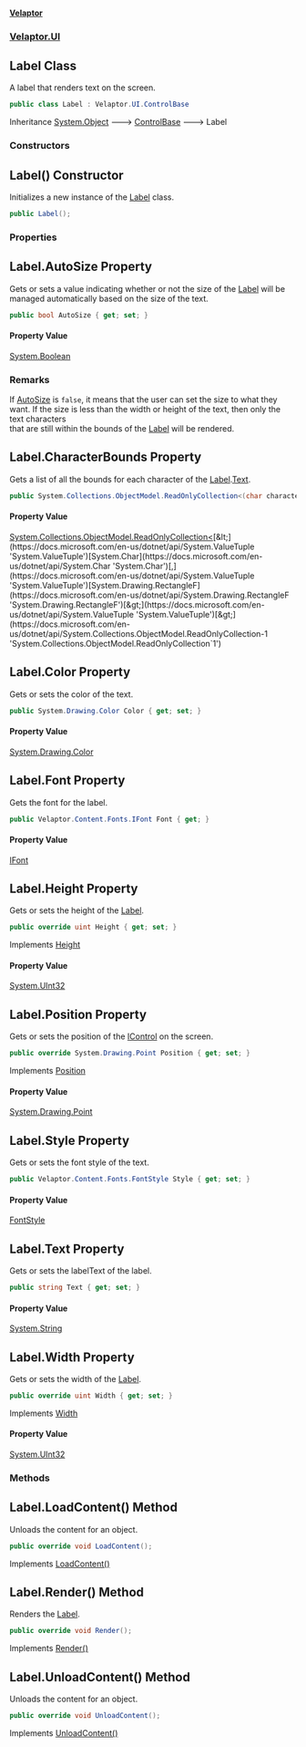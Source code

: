 #### [Velaptor](index.md 'index')
### [Velaptor.UI](Velaptor.UI.md 'Velaptor.UI')

## Label Class

A label that renders text on the screen.

```csharp
public class Label : Velaptor.UI.ControlBase
```

Inheritance [System.Object](https://docs.microsoft.com/en-us/dotnet/api/System.Object 'System.Object') &#129106; [ControlBase](Velaptor.UI.ControlBase.md 'Velaptor.UI.ControlBase') &#129106; Label
### Constructors

<a name='Velaptor.UI.Label.Label()'></a>

## Label() Constructor

Initializes a new instance of the [Label](Velaptor.UI.Label.md 'Velaptor.UI.Label') class.

```csharp
public Label();
```
### Properties

<a name='Velaptor.UI.Label.AutoSize'></a>

## Label.AutoSize Property

Gets or sets a value indicating whether or not the size of the [Label](Velaptor.UI.Label.md 'Velaptor.UI.Label') will be  
managed automatically based on the size of the text.

```csharp
public bool AutoSize { get; set; }
```

#### Property Value
[System.Boolean](https://docs.microsoft.com/en-us/dotnet/api/System.Boolean 'System.Boolean')

### Remarks
If [AutoSize](Velaptor.UI.Label.md#Velaptor.UI.Label.AutoSize 'Velaptor.UI.Label.AutoSize') is `false`, it means that the user can set the size to what they  
want.  If the size is less than the width or height of the text, then only the text characters  
that are still within the bounds of the [Label](Velaptor.UI.Label.md 'Velaptor.UI.Label') will be rendered.

<a name='Velaptor.UI.Label.CharacterBounds'></a>

## Label.CharacterBounds Property

Gets a list of all the bounds for each character of the [Label](Velaptor.UI.Label.md 'Velaptor.UI.Label').[Text](Velaptor.UI.Label.md#Velaptor.UI.Label.Text 'Velaptor.UI.Label.Text').

```csharp
public System.Collections.ObjectModel.ReadOnlyCollection<(char character,System.Drawing.RectangleF bounds)> CharacterBounds { get; }
```

#### Property Value
[System.Collections.ObjectModel.ReadOnlyCollection&lt;](https://docs.microsoft.com/en-us/dotnet/api/System.Collections.ObjectModel.ReadOnlyCollection-1 'System.Collections.ObjectModel.ReadOnlyCollection`1')[&lt;](https://docs.microsoft.com/en-us/dotnet/api/System.ValueTuple 'System.ValueTuple')[System.Char](https://docs.microsoft.com/en-us/dotnet/api/System.Char 'System.Char')[,](https://docs.microsoft.com/en-us/dotnet/api/System.ValueTuple 'System.ValueTuple')[System.Drawing.RectangleF](https://docs.microsoft.com/en-us/dotnet/api/System.Drawing.RectangleF 'System.Drawing.RectangleF')[&gt;](https://docs.microsoft.com/en-us/dotnet/api/System.ValueTuple 'System.ValueTuple')[&gt;](https://docs.microsoft.com/en-us/dotnet/api/System.Collections.ObjectModel.ReadOnlyCollection-1 'System.Collections.ObjectModel.ReadOnlyCollection`1')

<a name='Velaptor.UI.Label.Color'></a>

## Label.Color Property

Gets or sets the color of the text.

```csharp
public System.Drawing.Color Color { get; set; }
```

#### Property Value
[System.Drawing.Color](https://docs.microsoft.com/en-us/dotnet/api/System.Drawing.Color 'System.Drawing.Color')

<a name='Velaptor.UI.Label.Font'></a>

## Label.Font Property

Gets the font for the label.

```csharp
public Velaptor.Content.Fonts.IFont Font { get; }
```

#### Property Value
[IFont](Velaptor.Content.Fonts.IFont.md 'Velaptor.Content.Fonts.IFont')

<a name='Velaptor.UI.Label.Height'></a>

## Label.Height Property

Gets or sets the height of the [Label](Velaptor.UI.Label.md 'Velaptor.UI.Label').

```csharp
public override uint Height { get; set; }
```

Implements [Height](Velaptor.UI.ISizable.md#Velaptor.UI.ISizable.Height 'Velaptor.UI.ISizable.Height')

#### Property Value
[System.UInt32](https://docs.microsoft.com/en-us/dotnet/api/System.UInt32 'System.UInt32')

<a name='Velaptor.UI.Label.Position'></a>

## Label.Position Property

Gets or sets the position of the [IControl](Velaptor.UI.IControl.md 'Velaptor.UI.IControl') on the screen.

```csharp
public override System.Drawing.Point Position { get; set; }
```

Implements [Position](Velaptor.UI.IControl.md#Velaptor.UI.IControl.Position 'Velaptor.UI.IControl.Position')

#### Property Value
[System.Drawing.Point](https://docs.microsoft.com/en-us/dotnet/api/System.Drawing.Point 'System.Drawing.Point')

<a name='Velaptor.UI.Label.Style'></a>

## Label.Style Property

Gets or sets the font style of the text.

```csharp
public Velaptor.Content.Fonts.FontStyle Style { get; set; }
```

#### Property Value
[FontStyle](Velaptor.Content.Fonts.FontStyle.md 'Velaptor.Content.Fonts.FontStyle')

<a name='Velaptor.UI.Label.Text'></a>

## Label.Text Property

Gets or sets the labelText of the label.

```csharp
public string Text { get; set; }
```

#### Property Value
[System.String](https://docs.microsoft.com/en-us/dotnet/api/System.String 'System.String')

<a name='Velaptor.UI.Label.Width'></a>

## Label.Width Property

Gets or sets the width of the [Label](Velaptor.UI.Label.md 'Velaptor.UI.Label').

```csharp
public override uint Width { get; set; }
```

Implements [Width](Velaptor.UI.ISizable.md#Velaptor.UI.ISizable.Width 'Velaptor.UI.ISizable.Width')

#### Property Value
[System.UInt32](https://docs.microsoft.com/en-us/dotnet/api/System.UInt32 'System.UInt32')
### Methods

<a name='Velaptor.UI.Label.LoadContent()'></a>

## Label.LoadContent() Method

Unloads the content for an object.

```csharp
public override void LoadContent();
```

Implements [LoadContent()](Velaptor.Content.IContentLoadable.md#Velaptor.Content.IContentLoadable.LoadContent() 'Velaptor.Content.IContentLoadable.LoadContent()')

<a name='Velaptor.UI.Label.Render()'></a>

## Label.Render() Method

Renders the [Label](Velaptor.UI.Label.md 'Velaptor.UI.Label').

```csharp
public override void Render();
```

Implements [Render()](Velaptor.IDrawable.md#Velaptor.IDrawable.Render() 'Velaptor.IDrawable.Render()')

<a name='Velaptor.UI.Label.UnloadContent()'></a>

## Label.UnloadContent() Method

Unloads the content for an object.

```csharp
public override void UnloadContent();
```

Implements [UnloadContent()](Velaptor.Content.IContentLoadable.md#Velaptor.Content.IContentLoadable.UnloadContent() 'Velaptor.Content.IContentLoadable.UnloadContent()')